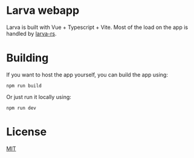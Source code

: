 # Larva webapp

Larva is built with Vue + Typescript + Vite. 
Most of the load on the app is handled by [larva-rs](https://www.npmjs.com/package/larva_rs). 

# Building

If you want to host the app yourself, you can build the app using: 

    npm run build

Or just run it locally using:

    npm run dev

# License

[MIT](https://choosealicense.com/licenses/mit/)
